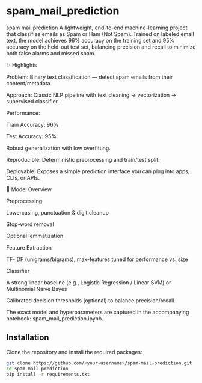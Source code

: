 # spam_mail_prediction
spam mail  prediction 
A lightweight, end-to-end machine-learning project that classifies emails as Spam or Ham (Not Spam). Trained on labeled email text, the model achieves 96% accuracy on the training set and 95% accuracy on the held-out test set, balancing precision and recall to minimize both false alarms and missed spam.

✨ Highlights

Problem: Binary text classification — detect spam emails from their content/metadata.

Approach: Classic NLP pipeline with text cleaning → vectorization → supervised classifier.

Performance:

Train Accuracy: 96%

Test Accuracy: 95%

Robust generalization with low overfitting.

Reproducible: Deterministic preprocessing and train/test split.

Deployable: Exposes a simple prediction interface you can plug into apps, CLIs, or APIs.

🧠 Model Overview

Preprocessing

Lowercasing, punctuation & digit cleanup

Stop-word removal

Optional lemmatization

Feature Extraction

TF-IDF (unigrams/bigrams), max-features tuned for performance vs. size

Classifier

A strong linear baseline (e.g., Logistic Regression / Linear SVM) or Multinomial Naive Bayes

Calibrated decision thresholds (optional) to balance precision/recall

The exact model and hyperparameters are captured in the accompanying notebook: spam_mail_prediction.ipynb.

## Installation

Clone the repository and install the required packages:

```bash
git clone https://github.com/<your-username>/spam-mail-prediction.git
cd spam-mail-prediction
pip install -r requirements.txt

